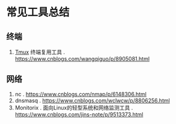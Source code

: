 # 常见工具总结

## 终端
1. [Tmux](tmux.md) 终端复用工具 . https://www.cnblogs.com/wangqiguo/p/8905081.html

## 网络

1. nc . https://www.cnblogs.com/nmap/p/6148306.html
2. dnsmasq . https://www.cnblogs.com/wclwcw/p/8806256.html
3. Monitorix . 面向Linux的轻型系统和网络监测工具 . https://www.cnblogs.com/jins-note/p/9513373.html
